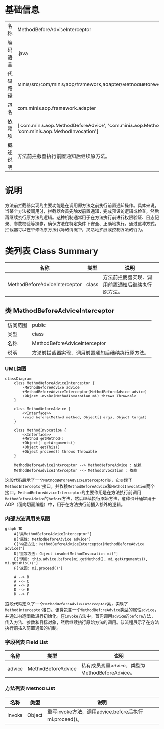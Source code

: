 # 基础信息

|      |      |
|------|------|
| 名称 | MethodBeforeAdviceInterceptor |
| 编码语言 | .java |
| 代码路径 | Minis/src/com/minis/aop/framework/adapter/MethodBeforeAdviceInterceptor.java |
| 包名 | com.minis.aop.framework.adapter |
| 依赖项 | ['com.minis.aop.MethodBeforeAdvice', 'com.minis.aop.MethodInterceptor', 'com.minis.aop.MethodInvocation'] |
| 概述说明 | 方法前拦截器执行前置通知后继续原方法。 |

# 说明

方法前拦截器实现的主要功能是在调用原方法之前执行前置通知操作。具体来说，当某个方法被调用时，拦截器会首先触发前置通知，完成预设的逻辑或检查，然后再继续执行原方法的逻辑。这种机制通常用于在方法执行前进行权限验证、日志记录、参数校验等操作，确保方法在特定条件下安全、正确地执行。通过这种方式，拦截器可以在不修改原方法代码的情况下，灵活地扩展或控制方法的行为。

# 类列表 Class Summary

| 名称   | 类型  | 说明 |
|-------|------|-------------|
| MethodBeforeAdviceInterceptor | class | 方法前拦截器实现，调用前置通知后继续执行原方法。 |



## 类 MethodBeforeAdviceInterceptor

|      |      |
|------|------|
| 访问范围 | public |
| 类型 | class |
| 名称 | MethodBeforeAdviceInterceptor |
| 说明 | 方法前拦截器实现，调用前置通知后继续执行原方法。 |


### UML类图

```mermaid
classDiagram
    class MethodBeforeAdviceInterceptor {
        -MethodBeforeAdvice advice
        +MethodBeforeAdviceInterceptor(MethodBeforeAdvice advice)
        +Object invoke(MethodInvocation mi) throws Throwable
    }

    class MethodBeforeAdvice {
        <<Interface>>
        +void before(Method method, Object[] args, Object target)
    }

    class MethodInvocation {
        <<Interface>>
        +Method getMethod()
        +Object[] getArguments()
        +Object getThis()
        +Object proceed() throws Throwable
    }

    MethodBeforeAdviceInterceptor --> MethodBeforeAdvice : 依赖
    MethodBeforeAdviceInterceptor --> MethodInvocation : 依赖
```

这段代码展示了一个`MethodBeforeAdviceInterceptor`类，它实现了`MethodInterceptor`接口，并依赖`MethodBeforeAdvice`和`MethodInvocation`两个接口。`MethodBeforeAdviceInterceptor`的主要作用是在方法执行前调用`MethodBeforeAdvice`的`before`方法，然后继续执行原始方法。这种设计通常用于AOP（面向切面编程）中，用于在方法执行前插入额外的逻辑。


### 内部方法调用关系图

```mermaid
graph TD
    A["类MethodBeforeAdviceInterceptor"]
    B["属性: MethodBeforeAdvice advice"]
    C["构造方法: MethodBeforeAdviceInterceptor(MethodBeforeAdvice advice)"]
    D["重写方法: Object invoke(MethodInvocation mi)"]
    E["调用: this.advice.before(mi.getMethod(), mi.getArguments(), mi.getThis())"]
    F["返回: mi.proceed()"]

    A --> B
    A --> C
    A --> D
    D --> E
    D --> F
```

这段代码定义了一个`MethodBeforeAdviceInterceptor`类，实现了`MethodInterceptor`接口。该类包含一个`MethodBeforeAdvice`类型的属性`advice`，并通过构造函数进行初始化。在`invoke`方法中，首先调用`advice`的`before`方法，传入方法、参数和目标对象，然后继续执行原始方法的调用。该流程展示了在方法执行前插入前置通知的机制。

### 字段列表 Field List

| 名称  | 类型  | 说明 |
|-------|-------|------|
| advice | MethodBeforeAdvice | 私有成员变量advice，类型为MethodBeforeAdvice。 |

### 方法列表 Method List

| 名称  | 类型  | 说明 |
|-------|-------|------|
| invoke | Object | 重写invoke方法，调用advice.before后执行mi.proceed()。 |




